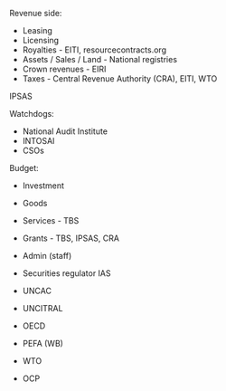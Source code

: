 Revenue side:
* Leasing
* Licensing
* Royalties  - EITI, resourcecontracts.org
* Assets / Sales / Land - National registries
* Crown revenues - EIRI
* Taxes - Central Revenue Authority (CRA), EITI, WTO

IPSAS

Watchdogs:
* National Audit Institute
* INTOSAI
* CSOs

Budget:
* Investment
* Goods
* Services - TBS
* Grants - TBS, IPSAS, CRA
* Admin (staff)

* Securities regulator IAS
* UNCAC
* UNCITRAL
* OECD
* PEFA (WB)
* WTO
* OCP
